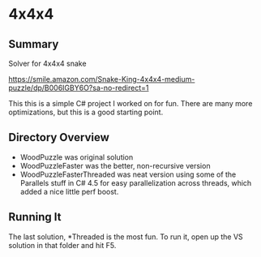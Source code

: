 # 4x4x4
## Summary

Solver for 4x4x4 snake

<https://smile.amazon.com/Snake-King-4x4x4-medium-puzzle/dp/B006IGBY6O?sa-no-redirect=1>

This this is a simple C# project I worked on for fun. There are many more optimizations, but this is a good starting point.

## Directory Overview

- WoodPuzzle was original solution
- WoodPuzzleFaster was the better, non-recursive version
- WoodPuzzleFasterThreaded was neat version using some of the Parallels stuff in C# 4.5 for easy parallelization across threads, which added a nice little perf boost.

## Running It

The last solution, *Threaded is the most fun. To run it, open up the VS solution in that folder and hit F5.